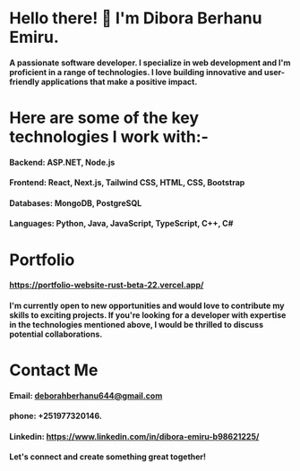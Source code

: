 
# Hello there! 👋 I'm Dibora Berhanu Emiru.
#### A passionate software developer. I specialize in web development and I'm proficient in a range of technologies. I love building innovative and user-friendly applications that make a positive impact.
# Here are some of the key technologies I work with:- 
#### Backend: ASP.NET, Node.js 
#### Frontend: React, Next.js, Tailwind CSS, HTML, CSS, Bootstrap 
#### Databases: MongoDB, PostgreSQL
#### Languages: Python, Java, JavaScript, TypeScript, C++, C# 
# Portfolio
#### https://portfolio-website-rust-beta-22.vercel.app/
#### I'm currently open to new opportunities and would love to contribute my skills to exciting projects. If you're looking for a developer with expertise in the technologies mentioned above, I would be thrilled to discuss potential collaborations.
# Contact Me
#### Email: deborahberhanu644@gmail.com
#### phone: +251977320146.
#### Linkedin: https://www.linkedin.com/in/dibora-emiru-b98621225/
#### Let's connect and create something great together!


